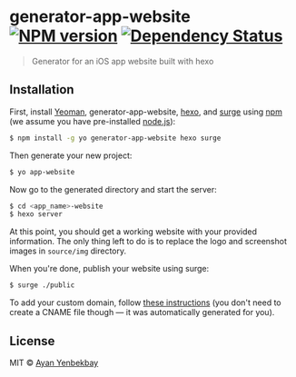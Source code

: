 # generator-app-website [![NPM version][npm-image]][npm-url] [![Dependency Status][daviddm-image]][daviddm-url]
> Generator for an iOS app website built with hexo

## Installation

First, install [Yeoman](http://yeoman.io), generator-app-website, [hexo](https://hexo.io/), and [surge](http://surge.sh/) using [npm](https://www.npmjs.com/) (we assume you have pre-installed [node.js](https://nodejs.org/)):

```bash
$ npm install -g yo generator-app-website hexo surge
```

Then generate your new project:

```bash
$ yo app-website
```

Now go to the generated directory and start the server:

```bash
$ cd <app_name>-website
$ hexo server
```

At this point, you should get a working website with your provided information. The only thing left to do is to replace the logo and screenshot images in `source/img` directory.

When you're done, publish your website using surge:

```bash
$ surge ./public
```

To add your custom domain, follow [these instructions](http://surge.sh/help/adding-a-custom-domain) (you don't need to create a CNAME file though — it was automatically generated for you).

## License

MIT © [Ayan Yenbekbay](http://yenbekbay.me)

[npm-image]: https://badge.fury.io/js/generator-app-website.svg
[npm-url]: https://npmjs.org/package/generator-app-website
[daviddm-image]: https://david-dm.org/n17r/generator-app-website.svg?theme=shields.io
[daviddm-url]: https://david-dm.org/n17r/generator-app-website
